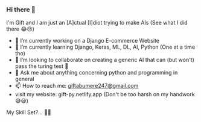 ### Hi there 👋
I'm Gift and I am just an [A]ctual [I]diot trying to make AIs (See what I did there 😂😐)

- 🔭 I’m currently working on a Django E-commerce Website
- 🌱 I’m currently learning Django, Keras, ML, DL, AI, Python (One at a time tho)
- 👯 I’m looking to collaborate on creating a generic AI that can (but won't) pass the turing test 👀
- 💬 Ask me about anything concerning python and programming in general 
- 📫 How to reach me: giftabumere247@gmail.com
- visit my website: gift-py.netlify.app (Don't be too harsh on my handwork 😅😪)

My Skill Set?...  🤔🤔


